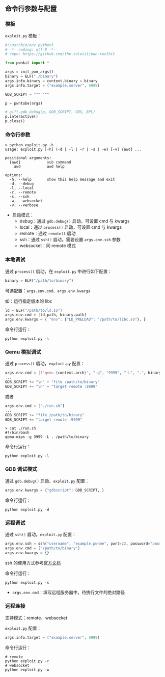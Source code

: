 ## 命令行参数与配置

### 模板

`exploit.py` 模板：

```python
#!/usr/bin/env python3
# -*- coding: utf-8 -*-
# repo: https://github.com/the-soloist/pwn-toolkit

from pwnkit import *

args = init_pwn_args()
binary = ELF("./binary")
args.info.binary = context.binary = binary
args.info.target = ("example.server", 9999)

GDB_SCRIPT = """ """

p = pwntube(args)

# gift.gdb_debug(p, GDB_SCRIPT, GDS, BPL)
p.interactive()
p.close()
```

### 命令行参数

```shell
> python exploit.py -h
usage: exploit.py [-h] (-d | -l | -r | -s | -w) [-v] {awd} ...

positional arguments:
  {awd}            sub command
    awd            awd help

options:
  -h, --help       show this help message and exit
  -d, --debug
  -l, --local
  -r, --remote
  -s, --ssh
  -w, --websocket
  -v, --verbose
```

- 启动模式：
  - debug：通过 `gdb.debug()` 启动，可设置 cmd 与 kwargs
  - local：通过 `process()` 启动，可设置 cmd 与 kwargs
  - remote：通过 `remote()` 启动
  - ssh：通过 `ssh()` 启动，需要设置 `args.env.ssh` 参数
  - websocket：同 remote 模式

### 本地调试

通过 `process()` 启动，在 `exploit.py` 中进行如下配置：

```python
binary = ELF("/path/to/binary")
```

可选配置：`args.env.cmd`、`args.env.kwargs`

如：运行指定版本的 libc

```python
ld = ELF("/path/to/ld.so")
args.env.cmd = [ld.path, binary.path]
args.env.kwargs = { "env": {"LD_PRELOAD": "/path/to/libc.so"}, }
```

命令行运行：

```shell
python exploit.py -l
```

### Qemu 模拟调试

通过 `process()` 启动，`exploit.py` 配置：

```python
args.env.cmd = [f"qemu-{context.arch}", "-g", "9999", "-L", ".", binary.path]
...
GDB_SCRIPT += "\n" + "file /path/to/binary"
GDB_SCRIPT += "\n" + "target remote :9999"
```

或者

```python
args.env.cmd = ["./run.sh"]
...
GDB_SCRIPT += "file /path/to/binary"
GDB_SCRIPT += "target remote :9999"
```

```shell
> cat ./run.sh
#!/bin/bash
qemu-mips -g 9999 -L . /path/to/binary
```

命令行运行：

```shell
python exploit.py -l
```

### GDB 调试模式

通过 `gdb.debug()` 启动，`exploit.py` 配置：

```python
args.env.kwargs = {"gdbscript": GDB_SCRIPT, }
```

命令行运行：

```shell
python exploit.py -d
```

### 远程调试

通过 `ssh()` 启动，`exploit.py` 配置：

```python
args.env.ssh = ssh("username", "example.pwnme", port=22, password="password")
args.env.cmd = ["/path/to/binary"]
args.env.kwargs = {}
```

ssh 的使用方式参考[官方文档](https://docs.pwntools.com/en/stable/tubes/ssh.html)

命令行运行：

```shell
python exploit.py -s
```

- `args.env.cmd`：填写远程服务器中，待执行文件的绝对路径

### 远程连接

支持模式：remote、websocket

`exploit.py` 配置：

```python
args.info.target = ("example.server", 9999)
```

命令行运行：

```shell
# remote
python exploit.py -r
# websocket
python exploit.py -w
```
